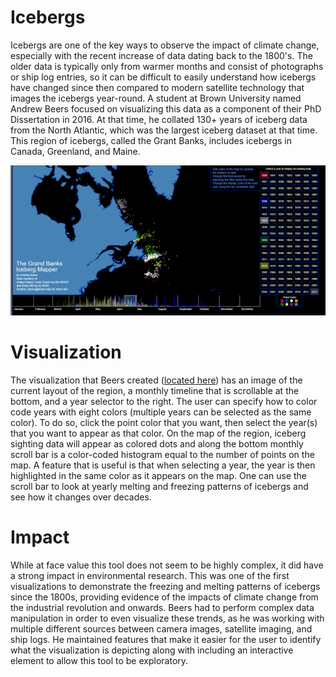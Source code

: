 # Icebergs
Icebergs are one of the key ways to observe the impact of climate change, especially with the recent increase of data dating back to the 1800's. The older data is typically only from warmer months and consist of photographs or ship log entries, so it can be difficult to easily understand how icebergs have changed since then compared to modern satellite technology that images the icebergs year-round. A student at Brown University named Andrew Beers focused on visualizing this data as a component of their PhD Dissertation in 2016. At that time, he collated 130+ years of iceberg data from the North Atlantic, which was the largest iceberg dataset at that time. This region of icebergs, called the Grant Banks, includes icebergs in Canada, Greenland, and Maine. 

![Iceberg models across 130 years](https://github.com/allyziemage/reflections/blob/master/beer_iceberg.PNG "Visualization across 130 years in summer")

# Visualization
The visualization that Beers created ([located here](http://andrew-beers.github.io/International-Ice-Patrol-Mapper/)) has an image of the current layout of the region, a monthly timeline that is scrollable at the bottom, and a year selector to the right. The user can specify how to color code years with eight colors (multiple years can be selected as the same color). To do so, click the point color that you want, then select the year(s) that you want to appear as that color. On the map of the region, iceberg sighting data will appear as colored dots and along the bottom monthly scroll bar is a color-coded histogram equal to the number of points on the map. A feature that is useful is that when selecting a year, the year is then highlighted in the same color as it appears on the map. One can use the scroll bar to look at yearly melting and freezing patterns of icebergs and see how it changes over decades. 

# Impact
While at face value this tool does not seem to be highly complex, it did have a strong impact in environmental research. This was one of the first visualizations to demonstrate the freezing and melting patterns of icebergs since the 1800s, providing evidence of the impacts of climate change from the industrial revolution and onwards. Beers had to perform complex data manipulation in order to even visualize these trends, as he was working with multiple different sources between camera images, satellite imaging, and ship logs. He maintained features that make it easier for the user to identify what the visualization is depicting along with including an interactive element to allow this tool to be exploratory. 